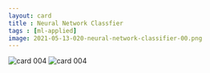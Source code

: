 ```yaml
---
layout: card
title : Neural Network Classfier
tags : [ml-applied]
image: 2021-05-13-020-neural-network-classifier-00.png
---
```


<img src="/images/2021-05-13-020-neural-network-classifier-00.png" class="img-fluid img-thumbnail" alt="card 004">
<img src="/images/2021-05-13-020-neural-network-classifier-01.png" class="img-fluid img-thumbnail" alt="card 004">